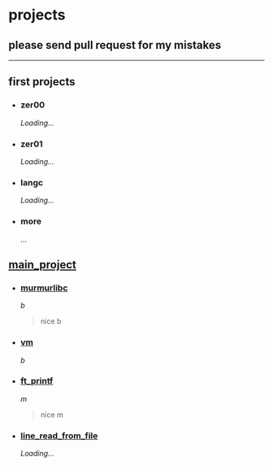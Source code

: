 # projects

## please send pull request for my mistakes

---

## first projects

- ### zer00

    *Loading...*

- ### zer01

    *Loading...*

- ### langc

    *Loading...*

- ### more

    ...

## [main_project](42cursus)

- ### [murmurlibc](42cursus/libft)

    *b*

    > nice b

- ### [vm](42cursus/born2beroot)

    *b*

- ### [ft_printf](42cursus/murmurlibc/ft_printf)

    *m*

    > nice m

- ### [line_read_from_file](42cursus/murmurlibc/get_next_line)

    *Loading...*
